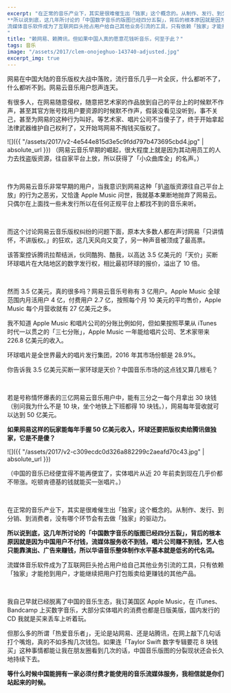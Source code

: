 ```yaml
---
excerpt: "在正常的音乐产业下，其实是很难催生出「独家」这个概念的。从制作、发行、到分销、到消费者，没有哪个环节会有去做「独家」的驱动力。  <br>
**所以说到底，这几年所讨论的「中国数字音乐的版图已经四分五裂」，背后的根本原因就是因为中国用户不付钱，流媒体服务收不到钱，唱片公司赚不到钱，艺人也只能靠演出、广告来赚钱，所以华语音乐整体制作水平基本就是低劣的代名词。**  <br>
流媒体音乐软件成为了互联网巨头抢占用户给自己其他业务引流的工具，只有依赖「独家」才能抢到用户，才能继续把用户打包贩卖给更赚钱的其他产品。
"
title: "赖网易、赖腾讯，但如果中国人真的愿意花钱听音乐，何至于此？"
tags: 音乐
image: "/assets/2017/clem-onojeghuo-143740-adjusted.jpg"
excerpt_img: true
---
```


网易在中国大陆的音乐版权大战中落败，流行音乐几乎一片全灰，什么都听不了，什么都听不到。网易云音乐用户怨声连天。  

有很多人，在网易随意侵权，随意把艺术家的作品放到自己的平台上的时候默不作声，甚至其官方账号找用户要资源的时候默不作声，假装没看见没听到，事不关己，甚至为网易的这种行为叫好。等艺术家、唱片公司不当傻子了，终于开始拿起法律武器维护自己权利了，又开始骂网易不掏钱买版权了。

![]({{ "/assets/2017/v2-4e544e815d3e5c9fdd797b473695cbd4.jpg" | absolute_url }})
（网易云音乐早期的崛起，很大程度上就是因为其动用员工的人力去找盗版资源，往自家平台上放，所以获得了「小众曲库全」的名声。）

<br>

作为网易云音乐非常早期的用户，当我意识到网易这种「扒盗版资源往自己平台上放」的行为之恶劣，又恰逢 Apple Music 问世，我就基本果断地抛弃了网易云。只偶尔在上面找一些未发行所以在任何正规平台上都找不到的音乐来听。

<br>

而这个讨论网易云音乐版权纠纷的问题下面，原本大多数人都在声讨网易「只讲情怀，不讲版权。」的狂欢，这几天风向又变了，另一种声音被顶成了最高票。  

该答案控诉腾讯拉帮结派，伙同酷狗、酷我，以高达 3.5 亿美元的「天价」买断环球唱片在大陆地区的数字发行权，相比最初环球的报价，溢出了 10 倍。

<br>

然而 3.5 亿美元，真的很多吗？网易云音乐号称有 3 亿用户。Apple Music 全球范围内月活用户 4 亿，付费用户 2.7 亿，按照每个月 10 美元的平均售价，Apple Music 每个月营收就有 27 亿美元之多。  

我不知道 Apple Music 和唱片公司的分账比例如何，但如果按照苹果从 iTunes 时代一以贯之的「三七分账」，Apple Music 一年能给唱片公司、艺术家带来 226.8 亿美元的收入。  

环球唱片是全世界最大的唱片发行集团，2016 年其市场份额是 28.9%。  

你告诉我 3.5 亿美元买断一家环球是天价？中国音乐市场的这点钱又算几根毛？

<br>

若是号称情怀爆表的三亿网易云音乐用户中，能有三分之一每个月拿出 30 块钱（别问我为什么不是 10 块，坐个地铁上下班都得 10 块钱。），网易每年营收就可以达到 50 亿美元。  

**如果网易这样的玩家能每年手握 50 亿美元收入，环球还要把版权卖给腾讯做独家，它是不是傻？**

![]({{ "/assets/2017/v2-c309ecdc0d326a882299c2aeafd70c43.jpg" | absolute_url }})

（中国的音乐已经便宜得不能再便宜了，实体唱片从近 20 年前卖到现在几乎价都不带涨。吃顿肯德基的钱就能买一张唱片。）

<br>

在正常的音乐产业下，其实是很难催生出「独家」这个概念的。从制作、发行、到分销、到消费者，没有哪个环节会有去做「独家」的驱动力。  

**所以说到底，这几年所讨论的「中国数字音乐的版图已经四分五裂」，背后的根本原因就是因为中国用户不付钱，流媒体服务收不到钱，唱片公司赚不到钱，艺人也只能靠演出、广告来赚钱，所以华语音乐整体制作水平基本就是低劣的代名词。**  

流媒体音乐软件成为了互联网巨头抢占用户给自己其他业务引流的工具，只有依赖「独家」才能抢到用户，才能继续把用户打包贩卖给更赚钱的其他产品。

<br>

我自己早就已经脱离了中国的音乐生态，我订美国区 Apple Music，在 iTunes、Bandcamp 上买数字音乐，大部分实体唱片的消费也都是日版美版，国内发行的 CD 我就是买来丢车上听着玩。  

但那么多的所谓「热爱音乐者」，无论是站网易、还是站腾讯，在网上敲下几句话打个嘴炮，真的不如多掏几次钱包。如果连「Taylor Swift 数字专辑要花 8 块钱买」这种事情都能让我在朋友圈看到几次的话，中国音乐版图的分裂现状还会长久地持续下去。  

**等什么时候中国能拥有一家必须付费才能使用的音乐流媒体服务，我相信就是你们站起来的时候。**
